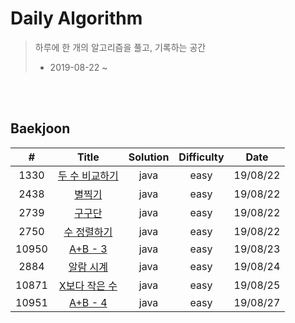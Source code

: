 # Daily Algorithm

> 하루에 한 개의 알고리즘을 풀고, 기록하는 공간
>
> * 2019-08-22 ~



<br><br>

## Baekjoon 

| # | Title          | Solution | Difficulty | Date     |
| :---: | :------------: | :------: | :----: | :------: |
| 1330  | [두 수 비교하기](https://github.com/mand2/Daily-Algorithm/blob/master/Baekjoon/1330.java) | java     | easy  | 19/08/22 |
| 2438  | [별찍기](https://github.com/mand2/Daily-Algorithm/blob/master/Baekjoon/2438.java) | java     | easy  | 19/08/22 |
| 2739  | [구구단](https://github.com/mand2/Daily-Algorithm/blob/master/Baekjoon/2739.java) | java     | easy  | 19/08/22 |
| 2750  | [수 정렬하기](https://github.com/mand2/Daily-Algorithm/blob/master/Baekjoon/2750.java) | java     | easy  | 19/08/22 |
| 10950 | [A+B - 3](https://github.com/mand2/Daily-Algorithm/blob/master/Baekjoon/10950.java) | java     | easy  | 19/08/23 |
| 2884  | [알람 시계](https://github.com/mand2/Daily-Algorithm/blob/master/Baekjoon/2884.java) | java     | easy  | 19/08/24 |
| 10871 | [X보다 작은 수](https://github.com/mand2/Daily-Algorithm/blob/master/Baekjoon/10871.java) | java | easy | 19/08/25 |
| 10951 | [A+B - 4](https://github.com/mand2/Daily-Algorithm/blob/master/Baekjoon/10951.java) | java | easy | 19/08/27 |

